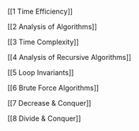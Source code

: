 
[[1 Time Efficiency]]

[[2 Analysis of Algorithms]]

[[3 Time Complexity]]

[[4 Analysis of Recursive Algorithms]]

[[5 Loop Invariants]]

[[6 Brute Force Algorithms]]

[[7 Decrease & Conquer]]

[[8 Divide & Conquer]]